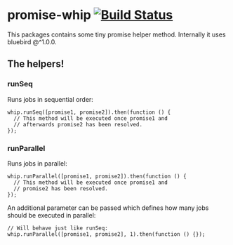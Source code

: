 # promise-whip [![Build Status](https://travis-ci.org/contentful/promise-whip.svg?branch=master)](https://travis-ci.org/contentful/promise-whip)

This packages contains some tiny promise helper method. Internally it uses
bluebird @^1.0.0.

## The helpers!

### runSeq

Runs jobs in sequential order:

```
whip.runSeq([promise1, promise2]).then(function () {
  // This method will be executed once promise1 and
  // afterwards promise2 has been resolved.
});
```

### runParallel

Runs jobs in parallel:

```
whip.runParallel([promise1, promise2]).then(function () {
  // This method will be executed once promise1 and
  // promise2 has been resolved.
});
```

An additional parameter can be passed which defines how many jobs should
be executed in parallel:

```
// Will behave just like runSeq:
whip.runParallel([promise1, promise2], 1).then(function () {});
```
